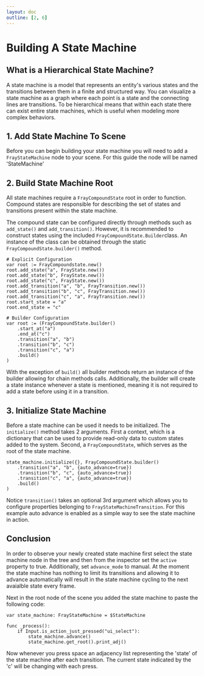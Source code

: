 ```yaml
---
layout: doc
outline: [2, 6]
---
```


# Building A State Machine

## What is a Hierarchical State Machine?

A state machine is a model that represents an entity's various states and the transitions between them in a finite and structured way. You can visualize a state machine as a graph where each point is a state and the connecting lines are transitions. To be hierarchical means that within each state there can exist entire state machines, which is useful when modeling more complex behaviors.

## 1. Add State Machine To Scene

Before you can begin building your state machine you will need to add a `FrayStateMachine` node to your scene. For this guide the node will be named 'StateMachine'

[comment]: <Show screenshot / gif of adding state machine to tree>

## 2. Build State Machine Root

All state machines require a `FrayCompoundState` root in order to function. Compound states are responsible for describing the set of states and transitions present within the state machine.

[comment]: <Show visual aid of state machine containing root which contains the states and transitions>

The compound state can be configured directly through methods such as `add_state()` and `add_transition()`. However, it is recommended to construct states using the included `FrayCompoundState.Builder`class. An instance of the class can be obtained through the static `FrayCompoundState.builder()` method.

```gdscript
# Explicit Configuration
var root := FrayCompoundstate.new()
root.add_state("a", FrayState.new())
root.add_state("b", FrayState.new())
root.add_state("c", FrayState.new())
root.add_transition("a", "b", FrayTransition.new())
root.add_transition("b", "c", FrayTransition.new())
root.add_transition("c", "a", FrayTransition.new())
root.start_state = "a"
root.end_state = "c"

# Builder Configuration
var root := (FrayCompoundState.builder()
    .start_at("a")
    .end_at("c")
    .transition("a", "b")
    .transition("b", "c")
    .transition("c", "a")
    .build()
)
```

[comment]: <Show visualization of this state machine>

With the exception of `build()` all builder methods return an instance of the builder allowing for chain methods calls. Additionally, the builder will create a state instance whenever a state is mentioned, meaning it is not required to add a state before using it in a transition.

## 3. Initialize State Machine

Before a state machine can be used it needs to be initialized. The `initialize()` method takes 2 arguments. First a context, which is a dictionary that can be used to provide read-only data to custom states added to the system. Second, a `FrayCompoundState`, which serves as the root of the state machine.

```gdscript
state_machine.initialize({}, FrayCompoundState.builder()
    .transition("a", "b", {auto_advance=true})
    .transition("b", "c", {auto_advance=true})
    .transition("c", "a", {auto_advance=true})
    .build()
)
```

Notice `transition()` takes an optional 3rd argument which allows you to configure properties belonging to `FrayStateMachineTransition`. For this example auto advance is enabled as a simple way to see the state machine in action.

## Conclusion

In order to observe your newly created state machine first select the state machine node in the tree and then from the inspector set the `active` property to true. Additionally, set `advance_mode` to manual. At the moment the state machine has nothing to limit its transitions and allowing it to advance automatically will result in the state machine cycling to the next avaialble state every frame.

[comment]: <Screenshot of properties in requested state>

Next in the root node of the scene you added the state machine to paste the following code:

```gdscript
var state_machine: FrayStateMachine = $StateMachine

func _process():
    if Input.is_action_just_pressed("ui_select"):
        state_machine.advance()
        state_machine.get_root().print_adj()

```

Now whenever you press space an adjacency list representing the 'state' of the state machine after each transition. The current state indicated by the 'c' will be changing with each press.

[comment]: <Photo or gif of print>
